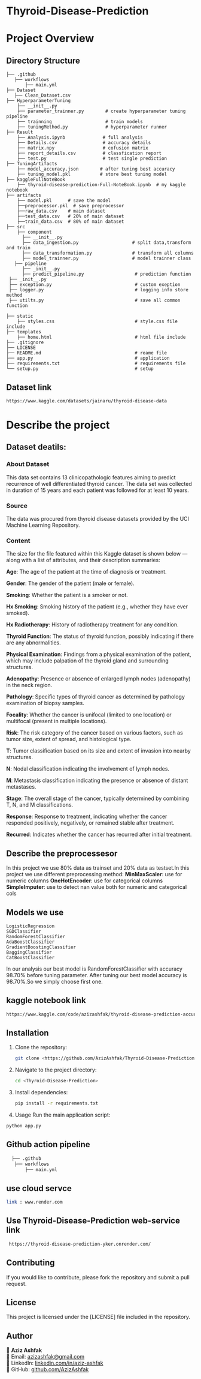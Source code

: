# Thyroid-Disease-Prediction

# Project Overview
## Directory Structure
```
├── .github
   ├── workflows
       ├── main.yml
├── Dataset
   ├── Clean_Dataset.csv 
├── HyperparameterTuning
    ├── __init__.py
    ├── parameter_trainner.py        # create hyperparameter tuning pipeline  
    ├── trainning                    # train models
    ├── tuningMethod.py              # hyperparameter runner
├── Result 
    ├── Analysis.ipynb              # full analysis
    ├── Details.csv                 # accuracy details
    ├── matrix.npy                  # cofusion matrix
    ├── report_details.csv          # classfication report
    ├── test.py                     # test single prediction 
├── TuningArtifacts
    ├── model_accuracy.json        # after tuning best accuracy
    ├── tuning_model.pkl           # store best tuning model
├── kaggleFullNoteBook 
    ├── thyroid-disease-prediction-Full-NoteBook.ipynb  # my kaggle notebook
├── artifacts 
    ├── model.pkl      # save the model
    ├──preprocessor.pkl  # save preprocessor
    ├──raw_data.csv    # main dataset
    ├──test_data.csv   # 20% of main dataset
    ├──train_data.csv  # 80% of main dataset       
├── src  
    ├── component
      ├── __init__.py
      ├── data_ingestion.py                    # split data,transform and train 
      ├── data_transformation.py               # transform all columns
      ├── model_trainner.py                    # model trainner class
   ├── pipeline
      ├── _init__.py
      ├── predict_pipeline.py                   # prediction function
 ├── _init__.py
 ├── exception.py                               # custom exeption
 ├── logger.py                                  # logging info store method
 ├── utilts.py                                  # save all common function
   
├── static
    ├── styles.css                              # style.css file include     
├── templates
    ├── home.html                               # html file include           
├── .gitignore             
├── LICENSE                                    
├── README.md                                   # reame file
├── app.py                                      # application 
├── requirements.txt                            # requirements file
└── setup.py                                    # setup 
```

## Dataset link 

```bash
https://www.kaggle.com/datasets/jainaru/thyroid-disease-data
```
# Describe the project
## Dataset deatils:
### About Dataset
This data set contains 13 clinicopathologic features aiming to predict recurrence of well differentiated thyroid cancer. The data set was collected in duration of 15 years and each patient was followed for at least 10 years.

### Source
The data was procured from thyroid disease datasets provided by the UCI Machine Learning Repository.

### Content
The size for the file featured within this Kaggle dataset is shown below — along with a list of attributes, and their description summaries:

**Age**: The age of the patient at the time of diagnosis or treatment.

**Gender**: The gender of the patient (male or female).

**Smoking**: Whether the patient is a smoker or not.

**Hx Smoking**: Smoking history of the patient (e.g., whether they have ever smoked).

**Hx Radiotherapy**: History of radiotherapy treatment for any condition.

**Thyroid Function**: The status of thyroid function, possibly indicating if there are any abnormalities.

**Physical Examination**: Findings from a physical examination of the patient, which may include palpation of the thyroid gland and surrounding structures.

**Adenopathy**: Presence or absence of enlarged lymph nodes (adenopathy) in the neck region.

**Pathology**: Specific types of thyroid cancer as determined by pathology examination of biopsy samples.

**Focality**: Whether the cancer is unifocal (limited to one location) or multifocal (present in multiple locations).

**Risk**: The risk category of the cancer based on various factors, such as tumor size, extent of spread, and histological type.

**T**: Tumor classification based on its size and extent of invasion into nearby structures.

**N**: Nodal classification indicating the involvement of lymph nodes.

**M**: Metastasis classification indicating the presence or absence of distant metastases.

**Stage**: The overall stage of the cancer, typically determined by combining T, N, and M classifications.

**Response**: Response to treatment, indicating whether the cancer responded positively, negatively, or remained stable after treatment.

**Recurred**: Indicates whether the cancer has recurred after initial treatment.

## Describe the preprocessesor 
In this project we use 80% data as trainset and  20% data as testset.In this project we use  different preprocessing method:
      **MinMaxScaler**: use for numeric columns
      **OneHotEncoder**: use for categorical columns
      **SimpleImputer**: use to detect nan value both for numeric and categorical cols
## Models we use 
    LogisticRegression
    SGDClassifier
    RandomForestClassifier
    AdaBoostClassifier
    GradientBoostingClassifier
    BaggingClassifier
    CatBoostClassifier

In our analysis our best model is RandomForestClassifier with accuracy 98.70% before tuning parameter. After tuning our best model accuracy is 98.70%.So we simply choose first one.

## kaggle notebook link
```bash 
https://www.kaggle.com/code/azizashfak/thyroid-disease-prediction-accuracy-98-7
```

## Installation
1. Clone the repository:
   ```bash
   git clone <https://github.com/AzizAshfak/Thyroid-Disease-Prediction.git>
   ```
2. Navigate to the project directory:
   ```bash
   cd <Thyroid-Disease-Prediction>
   ```
3. Install dependencies:
   ```bash
   pip install -r requirements.txt
4. Usage
Run the main application script:
```bash
python app.py
   ```
## Github action pipeline 
``` bash 
  ├── .github
   ├── workflows
       ├── main.yml
```
## use cloud servce 
```bash 
link : www.render.com
```
## Use Thyroid-Disease-Prediction web-service link

```bash
 https://thyroid-disease-prediction-yker.onrender.com/
```
## Contributing
If you would like to contribute, please fork the repository and submit a pull request.

## License
This project is licensed under the [LICENSE] file included in the repository.

## Author

👤 **Aziz Ashfak**  
📧 Email: [azizashfak@gmail.com](mailto:azizashfak@gmail.com)  
🔗 LinkedIn: [linkedin.com/in/aziz-ashfak](https://www.linkedin.com/in/aziz-ashfak-27353b262/)  
🐙 GitHub: [github.com/AzizAshfak](https://github.com/AzizAshfak/)  
